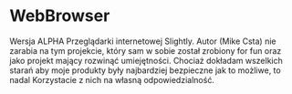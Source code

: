 # WebBrowser 
Wersja ALPHA Przeglądarki internetowej Slightly. Autor (Mike Csta) nie zarabia na tym projekcie, który sam w sobie został zrobiony for fun oraz jako projekt mający rozwinąć umiejętności. Chociaż dokładam wszelkich starań aby moje produkty były najbardziej bezpieczne jak to możliwe, to nadal Korzystacie z nich na własną odpowiedzialność.
